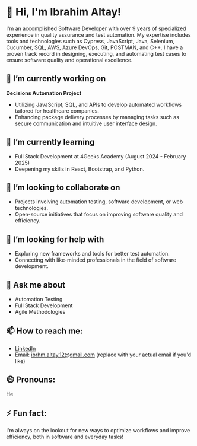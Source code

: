 <!--
**AltyIbrhm/AltyIbrhm** is a ✨ _special_ ✨ repository because its `README.md` (this file) appears on your GitHub profile.

Here are some ideas to get you started:

- 🔭 I’m currently working on ...
- 🌱 I’m currently learning ...
- 👯 I’m looking to collaborate on ...
- 🤔 I’m looking for help with ...
- 💬 Ask me about ...
- 📫 How to reach me: ...
- 😄 Pronouns: ...
- ⚡ Fun fact: ...
-->

# 👋 Hi, I'm Ibrahim Altay!

I'm an accomplished Software Developer with over 9 years of specialized experience in quality assurance and test automation. My expertise includes tools and technologies such as Cypress, JavaScript, Java, Selenium, Cucumber, SQL, AWS, Azure DevOps, Git, POSTMAN, and C++. I have a proven track record in designing, executing, and automating test cases to ensure software quality and operational excellence.

## 🔭 I’m currently working on
**Decisions Automation Project**
- Utilizing JavaScript, SQL, and APIs to develop automated workflows tailored for healthcare companies.
- Enhancing package delivery processes by managing tasks such as secure communication and intuitive user interface design.

## 🌱 I’m currently learning
- Full Stack Development at 4Geeks Academy (August 2024 - February 2025)
- Deepening my skills in React, Bootstrap, and Python.

## 👯 I’m looking to collaborate on
- Projects involving automation testing, software development, or web technologies.
- Open-source initiatives that focus on improving software quality and efficiency.

## 🤔 I’m looking for help with
- Exploring new frameworks and tools for better test automation.
- Connecting with like-minded professionals in the field of software development.

## 💬 Ask me about
- Automation Testing
- Full Stack Development
- Agile Methodologies

## 📫 How to reach me:
- [LinkedIn](https://www.linkedin.com/in/ibrahim-a-321905254/)
- Email: ibrhm.altay.12@gmail.com (replace with your actual email if you'd like)

## 😄 Pronouns:
He

## ⚡ Fun fact:
I'm always on the lookout for new ways to optimize workflows and improve efficiency, both in software and everyday tasks!
